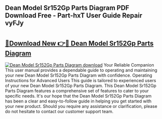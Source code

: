 ## Dean Model Sr152Gp Parts Diagram PDF Download Free - Part-hxT User Guide Repair vyFJy

# <h2><a href="http://dfku8t.blite.top/?on=Dean+Model+Sr152Gp+Parts+Diagram">🔗Download New 👉🔴 Dean Model Sr152Gp Parts Diagram</a></h2>

[![Dean Model Sr152Gp Parts Diagram download](https://i.imgur.com/lujVjoI.png)](http://dfku8t.blite.top/?on=Dean+Model+Sr152Gp+Parts+Diagram)
Your Reliable Companion This user manual provides a dependable guide to operating and maintaining your new Dean Model Sr152Gp Parts Diagram with confidence. Operating Instructions for Advanced Users This guide is tailored to experienced users of your new Dean Model Sr152Gp Parts Diagram. This Dean Model Sr152Gp Parts Diagram features a comprehensive set of features to cater to your specific needs. It's our hope that the Dean Model Sr152Gp Parts Diagram has been a clear and easy-to-follow guide in helping you get started with your new product. Should you require any assistance or clarification, please do not hesitate to contact our customer support team.
